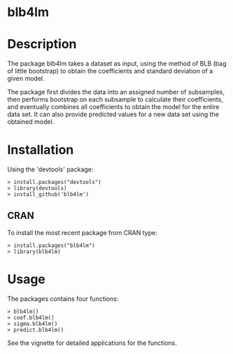 # blb4lm


# Description #
  The package blb4lm takes a dataset as input, using the method of BLB (bag of little bootstrap) to obtain the coefficients and standard deviation of a given model.
  
  The package first divides the data into an assigned number of subsamples, then performs bootstrap on each subsample to calculate their coefficients, and eventually combines all coefficients to obtain the model for the entire data set. It can also provide predicted values for a new data set using the obtained model.


# Installation #

Using the 'devtools' package:

    > install.packages("devtools")
    > library(devtools)
    > install_github('blb4lm')
    
    
## CRAN ##

To install the most recent package from CRAN type:

    > install.packages("blb4lm")
    > library(blb4lm)

# Usage #

The packages contains four functions:

    > blb4lm()
    > coef.blb4lm()
    > sigma.blb4lm()
    > predict.blb4lm()
    
See the vignette for detailed applications for the functions.
